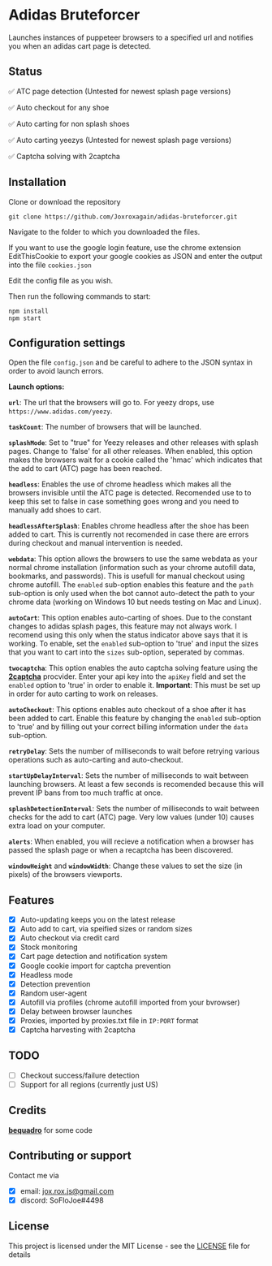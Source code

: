 # Adidas Bruteforcer

Launches instances of puppeteer browsers to a specified url and notifies you when an adidas cart page is detected.

## Status
:white_check_mark: ATC page detection (Untested for newest splash page versions) 

:white_check_mark: Auto checkout for any shoe

:white_check_mark: Auto carting for non splash shoes

:white_check_mark: Auto carting yeezys (Untested for newest splash page versions) 

:white_check_mark: Captcha solving with 2captcha


## Installation
Clone or download the repository

```
git clone https://github.com/Joxroxagain/adidas-bruteforcer.git
```
Navigate to the folder to which you downloaded the files.

If you want to use the google login feature, use the chrome extension EditThisCookie to export your google cookies as JSON and enter the output into the file ```cookies.json```

Edit the config file as you wish.

Then run the following commands to start:
```
npm install
npm start
```

## Configuration settings
Open the file ```config.json``` and be careful to adhere to the JSON syntax in order to avoid launch errors.

**Launch options:**

**```url```**: The url that the browsers will go to. For yeezy drops, use ```https://www.adidas.com/yeezy```.

**```taskCount```**: The number of browsers that will be launched.

**```splashMode```**: Set to "true" for Yeezy releases and other releases with splash pages. Change to 'false' for all other releases. When enabled, this option makes the browsers wait for a cookie called the 'hmac' which indicates that the add to cart (ATC) page has been reached.

**```headless```**: Enables the use of chrome headless which makes all the browsers invisible until the ATC page is detected. Recomended use to to keep this set to false in case something goes wrong and you need to manually add shoes to cart.

**```headlessAfterSplash```**: Enables chrome headless after the shoe has been added to cart. This is currently not recomended in case there are errors during checkout and manual intervention is needed.

**```webdata```**: This option allows the browsers to use the same webdata as your normal chrome installation (information such as your chrome autofill data, bookmarks, and passwords). This is usefull for manual checkout using chrome autofill. The ```enabled``` sub-option enables this feature and the ```path``` sub-option is only used when the bot cannot auto-detect the path to your chrome data (working on Windows 10 but needs testing on Mac and Linux).

**```autoCart```**: This option enables auto-carting of shoes. Due to the constant changes to adidas splash pages, this feature may not always work. I recomend using this only when the status indicator above says that it is working. To enable, set the ```enabled``` sub-option to 'true' and input the sizes that you want to cart into the ```sizes``` sub-option, seperated by commas. 

**```twocaptcha```**: This option enables the auto captcha solving feature using the [<b>2captcha</b>](https://2captcha.com?from=5308824) procvider. Enter your api key into the ```apiKey``` field and set the ```enabled``` option to 'true' in order to enable it. **Important**: This must be set up in order for auto carting to work on releases.

**```autoCheckout```**: This options enables auto checkout of a shoe after it has been added to cart. Enable this feature by changing the ```enabled``` sub-option to 'true' and by filling out your correct billing information under the ```data``` sub-option.

**```retryDelay```**: Sets the number of milliseconds to wait before retrying various operations such as auto-carting and auto-checkout.

**```startUpDelayInterval```**: Sets the number of milliseconds to wait between launching browsers. At least a few seconds is recomended because this will prevent IP bans from too much traffic at once.

**```splashDetectionInterval```**: Sets the number of milliseconds to wait between checks for the add to cart (ATC) page. Very low values (under 10) causes extra load on your computer.

**```alerts```**: When enabled, you will recieve a notification when a browser has passed the splash page or when a recaptcha has been discovered.

**```windowHeight```** and **```windowWidth```**: Change these values to set the size (in pixels) of the browsers viewports. 

## Features
- [x] Auto-updating keeps you on the latest release
- [x] Auto add to cart, via speified sizes or random sizes
- [x] Auto checkout via credit card
- [x] Stock monitoring
- [x] Cart page detection and notification system
- [x] Google cookie import for captcha prevention
- [x] Headless mode
- [x] Detection prevention
- [x] Random user-agent
- [x] Autofill via profiles (chrome autofill imported from your bvrowser)
- [x] Delay between browser launches
- [x] Proxies, imported by proxies.txt file in `IP:PORT` format
- [x] Captcha harvesting with 2captcha

## TODO 
- [ ] Checkout success/failure detection
- [ ] Support for all regions (currently just US)

## Credits
[<b>bequadro</b>](https://github.com/bequadro/kju) for some code

## Contributing or support
Contact me via 
- [x] email: jox.rox.js@gmail.com
- [x] discord: SoFloJoe#4498

## License
This project is licensed under the MIT License - see the [LICENSE](LICENSE) file for details
